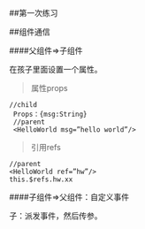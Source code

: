 ##第一次练习

##组件通信

####父组件=>子组件  

在孩子里面设置一个属性。


> 属性props

```
//child
 Props：{msg:String}
 //parent
 <HelloWorld msg=”hello world”/>
```
>引用refs
```$xslt
//parent
<HelloWorld ref=”hw”/>
this.$refs.hw.xx
```

####子组件=>父组件：自定义事件
 
 子：派发事件，然后传参。
